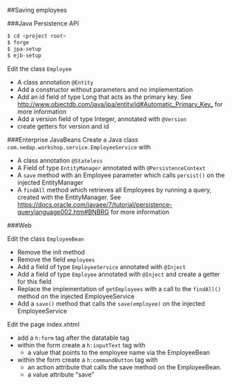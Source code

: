 ##Saving employees

###Java Persistence API

```bash
$ cd <project root>
$ forge
$ jpa-setup
$ ejb-setup
```

Edit the class `Employee`  

* A class annotation `@Entity`
* Add a constructor without parameters and no implementation
* Add an id field of type Long that acts as the primary key. See <http://www.objectdb.com/java/jpa/entity/id#Automatic_Primary_Key_> for more information
* Add a version field of type Integer, annotated with `@Version`
* create getters for version and id

###Enterprise JavaBeans
Create a Java class `com.nedap.workshop.service.EmployeeService` with

* A class annotation `@Stateless`
* A Field of type `EntityManager` annotated with `@PersistenceContext`
* A `save` method with an Employee parameter which calls `persist()` on the injected EntityManager
* A `findAll` method which retrieves all Employees by running a query, created with the EntityManager. See <https://docs.oracle.com/javaee/7/tutorial/persistence-querylanguage002.htm#BNBRG> for more information

###Web

Edit the class `EmployeeBean`

* Remove the init method
* Remove the field `employees`
* Add a field of type `EmployeeService` annotated with `@Inject`
* Add a field of type `Employee` annotated with `@Inject` and create a getter for this field
* Replace the implementation of `getEmployees` with a call to the `findAll()` method on the injected EmployeeService
* Add a `save()` method that calls the `save(employee)` on the injected EmployeeService

Edit the page index.xhtml

* add a `h:form` tag after the datatable tag
* within the form create a `h:inputText` tag with 
	* a value that points to the employee name via the EmployeeBean
* within the form create a `h:commandButton` tag with
	* an action attribute that calls the save method on the EmployeeBean.
	* a value attribute "save"


